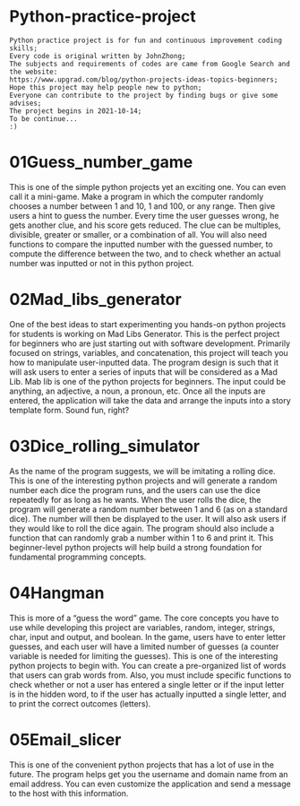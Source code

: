 # Python-practice-project
    Python practice project is for fun and continuous improvement coding skills;
    Every code is original written by JohnZhong;
    The subjects and requirements of codes are came from Google Search and the website:
    https://www.upgrad.com/blog/python-projects-ideas-topics-beginners; 
    Hope this project may help people new to python;
    Everyone can contribute to the project by finding bugs or give some advises;
    The project begins in 2021-10-14;
    To be continue... 
    :)
# 01Guess_number_game
   This is one of the simple python projects yet an exciting one. You can even call 
   it a mini-game. Make a program in which the computer randomly chooses a number 
   between 1 and 10, 1 and 100, or any range. Then give users a hint to guess the number. 
   Every time the user guesses wrong, he gets another clue, and his score gets reduced. 
   The clue can be multiples, divisible, greater or smaller, or a combination of all.
   You will also need functions to compare the inputted number with the guessed number, 
   to compute the difference between the two, and to check whether an actual number was 
   inputted or not in this python project.
# 02Mad_libs_generator
   One of the best ideas to start experimenting you hands-on python projects for students 
   is working on Mad Libs Generator. This is the perfect project for beginners who are just 
   starting out with software development. Primarily focused on strings, variables, and concatenation, 
   this project will teach you how to manipulate user-inputted data. The program design is such 
   that it will ask users to enter a series of inputs that will be considered as a Mad Lib. Mab lib 
   is one of the python projects for beginners.
   The input could be anything, an adjective, a noun, a pronoun, etc. Once all the inputs are entered, 
   the application will take the data and arrange the inputs into a story template form. Sound fun, right?
# 03Dice_rolling_simulator
   As the name of the program suggests, we will be imitating a rolling dice. This is one of the interesting
   python projects and will generate a random number each dice the program runs, and the users can use 
   the dice repeatedly for as long as he wants. When the user rolls the dice, the program will generate 
   a random number between 1 and 6 (as on a standard dice).
   The number will then be displayed to the user. It will also ask users if they would like to roll the 
   dice again. The program should also include a function that can randomly grab a number within 1 to 6 
   and print it. This beginner-level python projects will help build a strong foundation for fundamental 
   programming concepts. 
# 04Hangman
   This is more of a “guess the word” game. The core concepts you have to use while developing this project 
   are variables, random, integer, strings, char, input and output, and boolean. In the game, users have to 
   enter letter guesses, and each user will have a limited number of guesses (a counter variable is needed 
   for limiting the guesses). This is one of the interesting python projects to begin with. 
   You can create a pre-organized list of words that users can grab words from. Also, you must include 
   specific functions to check whether or not a user has entered a single letter or if the input letter is in 
   the hidden word, to if the user has actually inputted a single letter, and to print the correct outcomes (letters).
# 05Email_slicer
  This is one of the convenient python projects that has a lot of use in the future. The program helps get you the 
  username and domain name from an email address. You can even customize the application and send a message to the 
  host with this information.